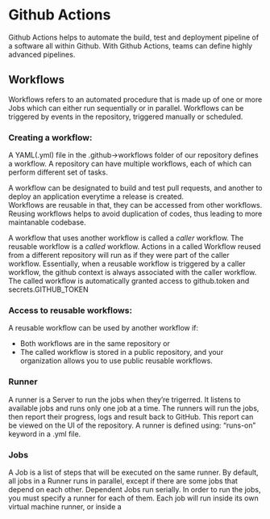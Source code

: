 # Github Actions

Github Actions helps to automate the build, test and deployment pipeline of a software all within Github. With Github Actions, teams can define highly advanced pipelines.


## Workflows
Workflows refers to an automated procedure that is made up of one or more Jobs which can either run sequentially or in parallel. Workflows can be triggered by events in the repository, triggered manually or scheduled.

 ### Creating a workflow:
 A  YAML(.yml) file in the .github->workflows folder of our repository defines a workflow. 
A repository can have multiple workflows, each of which can perform different set of tasks. 

A workflow can be designated to build and test pull requests, and another to deploy  an application everytime a release is created.  
Workflows are reusable in that, they can be accessed from other workflows. Reusing workflows helps to avoid duplication of codes, thus leading to more maintanable codebase.

A workflow that uses another workflow is called a *caller* workflow. The reusable workflow is a *called* workflow.
Actions in a called Workflow reused from a different repository will run as if they were part of the caller workflow.
Essentially, when a reusable workflow is triggered by a caller workflow, the github context is always associated with the caller workflow. The called workflow is automatically granted access to github.token and secrets.GITHUB_TOKEN 

### Access to reusable workflows:
A reusable workflow can be used by another workflow if:
- Both workflows are in the same repository or
- The called workflow is stored in a public repository, and your organization allows you to use public reusable workflows.


### Runner
A runner is a Server to run the jobs when they’re trigerred. It listens to available jobs and runs only one job at a time. The runners will run the jobs, then report their progress, logs and result back to GitHub. This report can be viewed on the UI of the repository.
A runner is defined using: “runs-on” keyword in a .yml file.

### Jobs
A Job is a list of steps that will be executed on the same runner. By default, all jobs in a Runner runs in parallel, except if there are some jobs that depend on each other. 
Dependent Jobs run serially.
In order to run the jobs, you must specify a runner for each of them. 
Each job will run inside its own virtual machine runner, or inside a 
